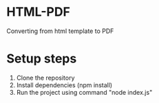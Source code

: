 # HTML-PDF
 Converting from html template to PDF 

# Setup steps 
1. Clone the repository
2. Install dependencies (npm install)
3. Run the project using command "node index.js"
